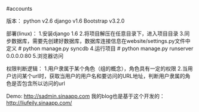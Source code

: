 #accounts

版本：
	python v2.6
	django v1.6
	Bootstrap v3.2.0
	
部署(linux)：
	1.安装django 1.6
	2.将项目解压在任意目录下，进入项目目录
	3.同步数据库，需要先创建好数据库，数据库连接信息在website/settings.py文件中定义
		# python manage.py syncdb
	4.运行项目
		# python manage.py runserver 0.0.0.0:80
	5.浏览器访问
	
权限判断逻辑：
	1.用户隶属于某个角色（组的概念），角色具有一定的权限
	2.当用户访问某个url时，获取当用户的用户名和要访问的URL地址，判断用户隶属的角色是否包含所以访问的url

Demo:
    http://sadmin.sinaapp.com
    我的blog也是基于这个开发的：http://liufeily.sinaapp.com/
